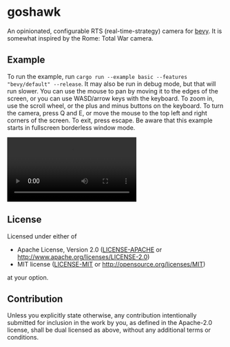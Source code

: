 # goshawk

An opinionated, configurable RTS (real-time-strategy) camera for [bevy](https://bevy.rs). It is somewhat inspired by the
Rome: Total War camera.

## Example

To run the example, run `cargo run --example basic --features "bevy/default" --release`. It may also be run in debug mode,
but that will run slower. You can use the mouse to pan by moving it to the edges of the screen, or you can use 
WASD/arrow keys with the keyboard. To zoom in, use the scroll wheel, or the plus and minus buttons on the keyboard. To
turn the camera, press Q and E, or move the mouse to the top left and right corners of the screen. To exit,
press escape. Be aware that this example starts in fullscreen borderless window mode.

![example video](example.mp4)

## License

Licensed under either of

 * Apache License, Version 2.0
   ([LICENSE-APACHE](LICENSE-APACHE) or http://www.apache.org/licenses/LICENSE-2.0)
 * MIT license
   ([LICENSE-MIT](LICENSE-MIT) or http://opensource.org/licenses/MIT)

at your option.

## Contribution

Unless you explicitly state otherwise, any contribution intentionally submitted
for inclusion in the work by you, as defined in the Apache-2.0 license, shall be
dual licensed as above, without any additional terms or conditions.
